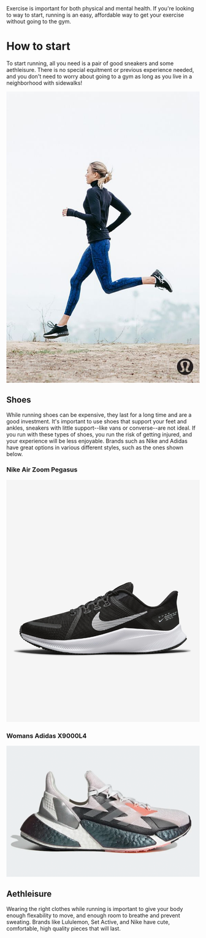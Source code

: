 
<html>
<head>
  <title>Running</title>
Exercise is important for both physical and mental health. If you're looking to way to start, running is an easy, affordable way to get your exercise without going to the gym.</head>
<body>
  <h1>How to start</h1>
<p>To start running, all you need is a pair of good sneakers and some aethleisure. There is no special equitment or previous experience needed, and you don't need to worry about going to a gym as long as you live in a neighborhood with sidewalks!</p>
  <img src="a45dc13401cc72f663cb482eb30e3bc2.jpg" alt="girl running"> <!--picture of someone running-->
  <h2>Shoes</h2>
  <p> While running shoes can be expensive, they last for a long time and are a good investment. It's important to use shoes that support your feet and ankles, sneakers with little support--like vans or converse--are not ideal. If you run with these types of shoes, you run the risk of getting injured, and your experience will be less enjoyable.
  Brands such as Nike and Adidas have great options in various different styles, such as the ones shown below. </p>
  <h3>Nike Air Zoom Pegasus</h3>
  <img src="quest-4-mens-road-running-shoes-8k2ngj.png.jpeg">
  <h3>Womans Adidas X9000L4</h3>
  <img src="X9000LR-feature-2.png.webp">    
  <h2>Aethleisure</h2>
<p>Wearing the right clothes while running is important to give your body enough flexability to move, and enough room to breathe and prevent sweating. Brands like Lululemon, Set Active, and Nike have cute, comfortable, high quality pieces that will last. </p> 
  </body>
  </html>
